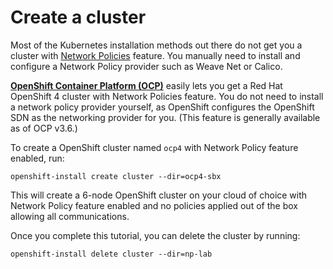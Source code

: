 # Create a cluster

Most of the Kubernetes installation methods out there do not get you a cluster
with [Network
Policies](https://kubernetes.io/docs/concepts/services-networking/network-policies/)
feature. You manually need to install and configure a Network Policy provider
such as Weave Net or Calico.

**[OpenShift Container Platform (OCP)][ocp]** easily lets you get a Red Hat OpenShift 4 cluster with Network Policies feature. You do not need to install a network policy provider yourself, as OpenShift configures the OpenShift SDN as the networking provider for you. (This feature is generally available as of OCP v3.6.)

To create a OpenShift cluster named `ocp4` with Network Policy feature enabled, run:

    openshift-install create cluster --dir=ocp4-sbx

This will create a 6-node OpenShift cluster on your cloud of choice with Network
Policy feature enabled and no policies applied out of the box allowing all
communications.

Once you complete this tutorial, you can delete the cluster by running:

    openshift-install delete cluster --dir=np-lab

[ocp]: https://www.openshift.com/try
